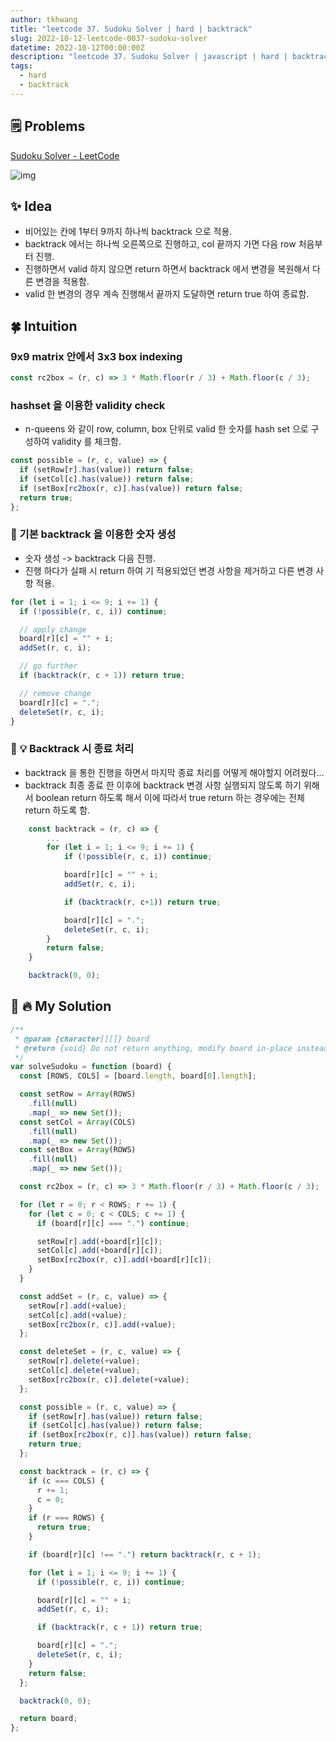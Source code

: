 ```yaml
---
author: tkhwang
title: "leetcode 37. Sudoku Solver | hard | backtrack"
slug: 2022-10-12-leetcode-0037-sudoku-solver
datetime: 2022-10-12T00:00:00Z
description: "leetcode 37. Sudoku Solver | javascript | hard | backtrack"
tags:
  - hard
  - backtrack
---
```


## 🗒️ Problems

[Sudoku Solver - LeetCode](https://leetcode.com/problems/sudoku-solver/)

![img](https://upload.wikimedia.org/wikipedia/commons/thumb/f/ff/Sudoku-by-L2G-20050714.svg/250px-Sudoku-by-L2G-20050714.svg.png)

## ✨ Idea

- 비어있는 칸에 1부터 9까지 하나씩 backtrack 으로 적용.
- backtrack 에서는 하나씩 오른쪽으로 진행하고, col 끝까지 가면 다음 row 처음부터 진행.
- 진행하면서 valid 하지 않으면 return 하면서 backtrack 에서 변경을 복원해서 다른 변경을 적용함.
- valid 한 변경의 경우 계속 진행해서 끝까지 도달하면 return true 하여 종료함.

## 🍀 Intuition

### 9x9 matrix 안에서 3x3 box indexing

```javascript
const rc2box = (r, c) => 3 * Math.floor(r / 3) + Math.floor(c / 3);
```

### hashset 을 이용한 validity check

- n-queens 와 같이 row, column, box 단위로 valid 한 숫자를 hash set 으로 구성하여 validity 를 체크함.

```javascript
const possible = (r, c, value) => {
  if (setRow[r].has(value)) return false;
  if (setCol[c].has(value)) return false;
  if (setBox[rc2box(r, c)].has(value)) return false;
  return true;
};
```

### 🔀 기본 backtrack 을 이용한 숫자 생성

- 숫자 생성 -> backtrack 다음 진행.
- 진행 하다가 실패 시 return 하여 기 적용되었던 변경 사항을 제거하고 다른 변경 사항 적용.

```javascript
for (let i = 1; i <= 9; i += 1) {
  if (!possible(r, c, i)) continue;

  // apply change
  board[r][c] = "" + i;
  addSet(r, c, i);

  // go further
  if (backtrack(r, c + 1)) return true;

  // remove change
  board[r][c] = ".";
  deleteSet(r, c, i);
}
```

### 🔀 💡 Backtrack 시 종료 처리

- backtrack 을 통한 진행을 하면서 마지막 종료 처리를 어떻게 해야할지 어려웠다...
- backtrack 최종 종료 한 이후에 backtrack 변경 사항 실행되지 않도록 하기 위해서 boolean return 하도록 해서 이에 따라서 true return 하는 경우에는 전체 return 하도록 함.

```javascript
    const backtrack = (r, c) => {
        ...
        for (let i = 1; i <= 9; i += 1) {
            if (!possible(r, c, i)) continue;

            board[r][c] = "" + i;
            addSet(r, c, i);

            if (backtrack(r, c+1)) return true;

            board[r][c] = ".";
            deleteSet(r, c, i);
        }
        return false;
    }

    backtrack(0, 0);
```

## 🔀 🔥 My Solution

```javascript
/**
 * @param {character[][]} board
 * @return {void} Do not return anything, modify board in-place instead.
 */
var solveSudoku = function (board) {
  const [ROWS, COLS] = [board.length, board[0].length];

  const setRow = Array(ROWS)
    .fill(null)
    .map(_ => new Set());
  const setCol = Array(COLS)
    .fill(null)
    .map(_ => new Set());
  const setBox = Array(ROWS)
    .fill(null)
    .map(_ => new Set());

  const rc2box = (r, c) => 3 * Math.floor(r / 3) + Math.floor(c / 3);

  for (let r = 0; r < ROWS; r += 1) {
    for (let c = 0; c < COLS; c += 1) {
      if (board[r][c] === ".") continue;

      setRow[r].add(+board[r][c]);
      setCol[c].add(+board[r][c]);
      setBox[rc2box(r, c)].add(+board[r][c]);
    }
  }

  const addSet = (r, c, value) => {
    setRow[r].add(+value);
    setCol[c].add(+value);
    setBox[rc2box(r, c)].add(+value);
  };

  const deleteSet = (r, c, value) => {
    setRow[r].delete(+value);
    setCol[c].delete(+value);
    setBox[rc2box(r, c)].delete(+value);
  };

  const possible = (r, c, value) => {
    if (setRow[r].has(value)) return false;
    if (setCol[c].has(value)) return false;
    if (setBox[rc2box(r, c)].has(value)) return false;
    return true;
  };

  const backtrack = (r, c) => {
    if (c === COLS) {
      r += 1;
      c = 0;
    }
    if (r === ROWS) {
      return true;
    }

    if (board[r][c] !== ".") return backtrack(r, c + 1);

    for (let i = 1; i <= 9; i += 1) {
      if (!possible(r, c, i)) continue;

      board[r][c] = "" + i;
      addSet(r, c, i);

      if (backtrack(r, c + 1)) return true;

      board[r][c] = ".";
      deleteSet(r, c, i);
    }
    return false;
  };

  backtrack(0, 0);

  return board;
};
```
